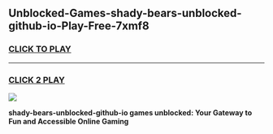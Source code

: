 
## Unblocked-Games-shady-bears-unblocked-github-io-Play-Free-7xmf8
<h3>
<a href="https://premium76.site?title=shady-bears-unblocked-github-io&ref=10A">CLICK TO PLAY</a></h3>
<hr>

<h3>
<a href="https://premium76.site?title=shady-bears-unblocked-github-io&ref=10A">CLICK 2 PLAY</a>
  
</h3>

<a href="https://premium76.site?title=shady-bears-unblocked-github-io&ref=10A"><img src="https://clearcache.store/games.png"></a>


**shady-bears-unblocked-github-io games unblocked: Your Gateway to Fun and Accessible Online Gaming**
